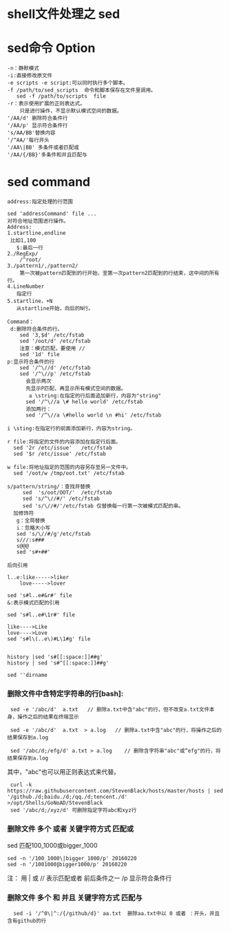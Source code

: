 # shell文件处理之 sed

# sed命令 Option
     
    -n：静默模式 
    -i:直接修改原文件
    -e scripts -e script:可以同时执行多个脚本。
    -f /path/to/sed_scripts  命令和脚本保存在文件里调用。
       sed -f /path/to/scripts  file 
    -r：表示使用扩展的正则表达式。
        只是进行操作，不显示默认模式空间的数据。
    '/AA/d' 删除符合条件行 
    '/AA/p' 显示符合条件行
    's/AA/BB'替换内容  
    '/^AA/'每行开头
    '/AA\|BB' 多条件或者匹配或
    '/AA/{/BB}'多条件和并且匹配与
  
  
# sed command

    address:指定处理的行范围
    
    sed 'addressCommand' file ... 
    对符合地址范围进行操作。
    Address: 
    1.startline,endline 
     比如1,100
       $:最后一行
    2./RegExp/ 
        /^root/
    3./pattern1/,/pattern2/ 
        第一次被pattern匹配到的行开始，至第一次pattern2匹配到的行结束，这中间的所有行。
    4.LineNumber 
       指定行 
    5.startline，+N 
       从startline开始，向后的N行。
 
    Command：
     d:删除符合条件的行。
        sed '3,$d' /etc/fstab
        sed '/oot/d' /etc/fstab 
        注意：模式匹配，要使用 // 
        sed '1d' file 
    p:显示符合条件的行 
        sed '/^\//d' /etc/fstab 
        sed '/^\//p' /etc/fstab 
          会显示两次
          先显示P匹配，再显示所有模式空间的数据。
           a \string:在指定的行后面追加新行，内容为"string"
          sed '/^\//a \# hello world' /etc/fstab 
          添加两行：
          sed '/^\//a \#hello world \n #hi' /etc/fstab 
    
    i \sting:在指定行的前面添加新行，内容为string。
    
    r file:将指定的文件的内容添加在指定行后面。
      sed '2r /etc/issue'   /etc/fstab 
      sed '$r /etc/issue' /etc/fstab 
    
    w file:将地址指定的范围的内容另存至另一文件中。
      sed '/oot/w /tmp/oot.txt' /etc/fstab 
     
    s/pattern/string/：查找并替换 
         sed  's/oot/OOT/'  /etc/fstab 
         sed 's/^\//#/' /etc/fstab 
         sed 's/\//#/'/etc/fstab 仅替换每一行第一次被模式匹配的串。
      加修饰符 
       g：全局替换 
       i：忽略大小写 
       sed 's/\//#/g'/etc/fstab
       s///:s###
       s@@@
       sed 's#+##' 
       
    后向引用
    
    l..e:like----->liker 
        love----->lover 
    	 
    sed 's#l..e#&r#' file
    &:表示模式匹配的引用 
    
    sed 's#l..e#\1r#' file 
    
    like---->Like
    love---->Love 
    sed 's#l\(..e\)#L\1#g' file 
    
    
    history |sed 's#[[:space:]]##g'
    history | sed 's#^[[:space:]]##g'
    
    sed ''dirname


   
###  删除文件中含特定字符串的行[bash]:
      
     sed -e '/abc/d'  a.txt   // 删除a.txt中含"abc"的行，但不改变a.txt文件本身，操作之后的结果在终端显示
    
     sed -e '/abc/d'  a.txt  > a.log   // 删除a.txt中含"abc"的行，将操作之后的结果保存到a.log
     
     sed '/abc/d;/efg/d' a.txt > a.log    // 删除含字符串"abc"或“efg"的行，将结果保存到a.log

      
其中，"abc"也可以用正则表达式来代替。
            
     curl -k https://raw.githubusercontent.com/StevenBlack/hosts/master/hosts | sed '/github./d;baidu./d;/qq./d;tencent./d' >/opt/Shells/GoNoAD/StevenBlack      
     sed '/abc/d;/xyz/d' 可删除指定字符abc和xyz行
     
     
### 删除文件 多个 或者 关键字符方式 匹配或
       
sed 匹配100_1000或bigger_1000    

    sed -n '/100_1000\|bigger_1000/p' 20160220
    sed -n '/1001000∥bigger1000/p' 20160220
        
注： 用  \| 或 // 表示匹配或者 前后条件之一   /p 显示符合条件行 


### 删除文件 多个 和 并且 关键字符方式 匹配与
     
      sed -i '/^0\|^:/{/github/d}' aa.txt  删除aa.txt中以 0 或者 ：开头，并且含有github的行
      
      

